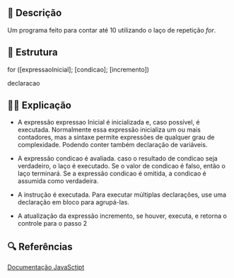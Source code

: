 ## 📄 Descrição

Um programa feito para contar até 10 utilizando o laço de repetição *for*. 

## 🧱 Estrutura
for ([expressaoInicial]; [condicao]; [incremento])

declaracao

## 🧑‍🏫 Explicação
- A expressão expressao Inicial é inicializada e, caso possível, é executada. Normalmente essa expressão inicializa um ou mais contadores, mas a sintaxe permite expressões de qualquer grau de complexidade. Podendo conter também declaração de variáveis.

- A expressão condicao é avaliada. caso o resultado de condicao seja verdadeiro, o laço é executado. Se o valor de condicao é falso, então o laço terminará. Se a expressão condicao é omitida, a condicao é assumida como verdadeira.

- A instrução é executada. Para executar múltiplas declarações, use uma declaração em bloco para agrupá-las.

- A atualização da expressão incremento, se houver, executa, e retorna o controle para o passo 2

## 🔍 Referências
[Documentação JavaSctipt](https://developer.mozilla.org/pt-BR/docs/Web/JavaScript/Guide/Loops_and_iteration)